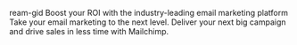 ream-gid
Boost your ROI with the industry-leading email marketing platform
Take your email marketing to the next level. Deliver your next big campaign and drive sales in less time with Mailchimp.
